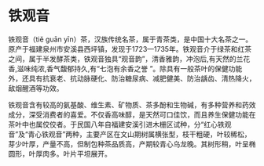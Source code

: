 铁观音
=====


铁观音（tiě guān yīn）茶，汉族传统名茶，属于青茶类，是中国十大名茶之一。原产于福建泉州市安溪县西坪镇，发现于1723—1735年。铁观音介于绿茶和红茶之间，属于半发酵茶类，铁观音独具“观音韵”，清香雅韵，冲泡后,有天然的兰花香,滋味纯浓,香气馥郁持久,有“七泡有余香之誉 ”。除具有一般茶叶的保健功能外，还具有抗衰老、抗动脉硬化、防治糖尿病、减肥健美、防治龋齿、清热降火，敌烟醒酒等功效。

铁观音含有较高的氨基酸、维生素、矿物质、茶多酚和生物碱，有多种营养和药效成分，深受消费者的喜爱。不仅香高味醇，是天然可口佳饮，而且养生保健功能在茶叶中也属佼佼者。于民国八年自福建安溪引进木栅区试种，分“红心铁观音”及“青心铁观音”两种，主要产区在文山期树属横张型，枝干粗硬，叶较稀松，芽少叶厚，产量不高，但制包种茶品质高，产期较青心乌龙晚。其树形稍，叶呈椭圆形，叶厚肉多。叶片平坦展开。
